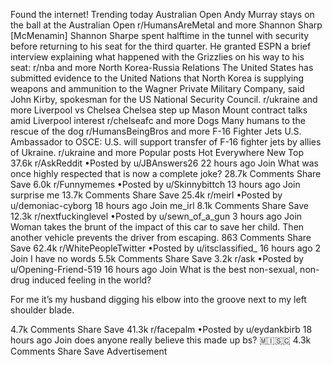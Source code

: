 Found the internet!
Trending today
Australian Open
Andy Murray stays on the ball at the Australian Open
r/HumansAreMetal and more
Shannon Sharp
[McMenamin] Shannon Sharpe spent halftime in the tunnel with security before returning to his seat for the third quarter. He granted ESPN a brief interview explaining what happened with the Grizzlies on his way to his seat:
r/nba and more
North Korea-Russia Relations
The United States has submitted evidence to the United Nations that North Korea is supplying weapons and ammunition to the Wagner Private Military Company, said John Kirby, spokesman for the US National Security Council.
r/ukraine and more
Liverpool vs Chelsea
Chelsea step up Mason Mount contract talks amid Liverpool interest
r/chelseafc and more
Dogs
Many humans to the rescue of the dog
r/HumansBeingBros and more
F-16 Fighter Jets
U.S. Ambassador to OSCE: U.S. will support transfer of F-16 fighter jets by allies of Ukraine.
r/ukraine and more
Popular posts
Hot
Everywhere
New
Top
37.6k
r/AskReddit
•Posted by
u/JBAnswers26
22 hours ago
Join
What was once highly respected that is now a complete joke?
28.7k Comments
Share
Save
6.0k
r/Funnymemes
•Posted by
u/Skinnybittch
13 hours ago
Join
surprise me
13.7k Comments
Share
Save
25.4k
r/meirl
•Posted by
u/demoniac-cyborg
18 hours ago
Join
me_irl
8.1k Comments
Share
Save
12.3k
r/nextfuckinglevel
•Posted by
u/sewn_of_a_gun
3 hours ago
Join
Woman takes the brunt of the impact of this car to save her child. Then another vehicle prevents the driver from escaping.
863 Comments
Share
Save
62.4k
r/WhitePeopleTwitter
•Posted by
u/itsclassified_
16 hours ago
2
Join
I have no words
5.5k Comments
Share
Save
3.2k
r/ask
•Posted by
u/Opening-Friend-519
16 hours ago
Join
What is the best non-sexual, non-drug induced feeling in the world?

For me it’s my husband digging his elbow into the groove next to my left shoulder blade.

4.7k Comments
Share
Save
41.3k
r/facepalm
•Posted by
u/eydankbirb
18 hours ago
Join
does anyone really believe this made up bs?
 🇲​🇮​🇸​🇨​
4.3k Comments
Share
Save
Advertisement